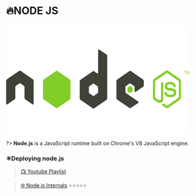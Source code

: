 # 🔥NODE JS

<img src="./assets/images/node.webp" alt="node" width="500" height="300"/>

?> **Node.js** is a JavaScript runtime built on Chrome's V8 JavaScript engine.

### ✳Deploying node.js

> [📺 Youtube Playlist](https://www.youtube.com/playlist?list=PLMm1r6FMEOujw796I0ZS1umZFjj5HDLEE)

> [🌐 Node.js Internals](https://www.smashingmagazine.com/2020/04/nodejs-internals/) ⭐⭐⭐⭐⭐
